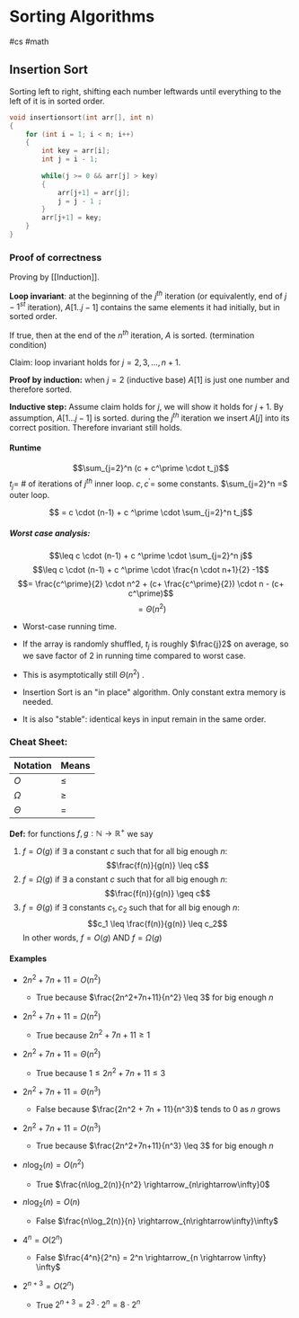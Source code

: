 # Sorting Algorithms
#cs #math 


## Insertion Sort

Sorting left to right, shifting each number leftwards until everything to the left of it is in sorted order. 

```cpp
void insertionsort(int arr[], int n)
{
	for (int i = 1; i < n; i++)
	{
		int key = arr[i];
		int j = i - 1;
		
		while(j >= 0 && arr[j] > key)
		{
			arr[j+1] = arr[j];
			j = j - 1 ;
		}
		arr[j+1] = key;
	}
}
```
### Proof of correctness

Proving by [[Induction]]. 

**Loop invariant**: at the beginning of the $j^{th}$ iteration (or equivalently, end of $j-1^{st}$ iteration), $A[1..j-1]$ contains the same elements it had initially, but in sorted order.

If true, then at the end of the $n^{th}$ iteration, $A$ is sorted. (termination condition)

Claim: loop invariant holds for $j = 2,3,...,n+1$.

**Proof by induction:** when $j = 2$ (inductive base) $A[1]$ is just one number and therefore sorted.

**Inductive step:** Assume claim holds for $j$, we will show it holds for $j+1$. By assumption, $A[1...j-1]$ is sorted. during the $j^{th}$ iteration we insert $A[j]$ into its correct position. Therefore invariant still holds. 



#### Runtime

$$\sum_{j=2}^n (c + c^\prime  \cdot t_j)$$
$t_j =$ # of iterations of $j^{th}$ inner loop.
$c, c^\prime =$ some constants. 
$\sum_{j=2}^n =$ outer loop.


$$ = c \cdot (n-1) + c ^\prime \cdot \sum_{j=2}^n t_j$$
##### Worst case analysis:
$$\leq  c \cdot (n-1) + c ^\prime \cdot \sum_{j=2}^n j$$
$$\leq  c \cdot (n-1) + c ^\prime \cdot \frac{n \cdot n+1}{2} -1$$
$$= \frac{c^\prime}{2} \cdot n^2 + (c+ \frac{c^\prime}{2}) \cdot n - (c+ c^\prime)$$
$$ = \Theta(n^2) $$

- Worst-case running time. 

- If the array is randomly shuffled, $t_j$ is roughly $\frac{j}2$ on average, so we save factor of 2 in running time compared to worst case. 

- This is asymptotically still $\Theta(n^2)$ .

- Insertion Sort is an "in place" algorithm. Only constant extra memory is needed. 

- It is also "stable": identical keys in input remain in the same order.


### Cheat Sheet:

| Notation | Means  |
| -------- | ------ |
| $O$      | $\leq$ |
| $\Omega$ | $\geq$ |
| $\Theta$ | =      |

**Def:** for functions $f, g : \mathbb{N} \rightarrow \mathbb{R}^{+}$ we say

1) $f = O(g)$ if $\exists$ a constant $c$ such that for all big enough $n$: $$\frac{f(n)}{g(n)} \leq c$$
2) $f = \Omega(g)$ if $\exists$ a constant $c$ such that for all big enough $n$: $$\frac{f(n)}{g(n)} \geq c$$
3) $f = \Theta(g)$ if $\exists$ constants $c_1, c_2$ such that for all big enough $n$: $$c_1 \leq \frac{f(n)}{g(n)}   \leq c_2$$
In other words, $f = O(g)$ AND $f = \Omega(g)$




#### Examples

- $2n^2 + 7n + 11 = O(n^2)$ 
	- True because $\frac{2n^2+7n+11}{n^2} \leq 3$ for big enough $n$

 - $2n^2 + 7n + 11 = \Omega(n^2)$ 
	 - True because $2n^2 + 7n + 11 \geq 1$

- $2n^2 + 7n + 11 = \Theta(n^2)$ 
	- True because $1 \leq 2n^2 + 7n + 11 \leq 3$ 

- $2n^2 + 7n + 11 = \Theta(n^3)$ 
	- False because $\frac{2n^2 + 7n + 11}{n^3}$ tends to 0 as $n$ grows
  
- $2n^2 + 7n + 11 = O(n^3)$ 
	- True because $\frac{2n^2+7n+11}{n^3} \leq 3$ for big enough $n$

- $n\log_2(n) = O(n^2)$
	- True $\frac{n\log_2(n)}{n^2} \rightarrow_{n\rightarrow\infty}0$   

- $n\log_2(n) = O(n)$
	- False $\frac{n\log_2(n)}{n} \rightarrow_{n\rightarrow\infty}\infty$

- $4^n = O(2^n)$
	- False $\frac{4^n}{2^n} = 2^n \rightarrow_{n \rightarrow \infty} \infty$ 
	  
- $2^{n+3} = O(2^n)$
	- True $2^{n+3} = 2^3 \cdot 2^n = 8 \cdot 2^n$


